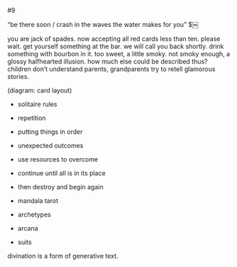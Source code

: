 #9

“be there soon / crash in the waves the water makes for you” $￼

you are jack of spades. now accepting all red cards less than ten. please wait. get yourself something at the bar. we will call you back shortly. drink something with bourbon in it. too sweet, a little smoky. not smoky enough, a glossy halfhearted illusion. how much else could be described thus? children don’t understand parents, grandparents try to retell glamorous stories.

(diagram: card layout)

- solitaire rules
- repetition
- putting things in order
- unexpected outcomes
- use resources to overcome
- continue until all is in its place
- then destroy and begin again

- mandala tarot
- archetypes
- arcana
- suits

divination is a form of generative text. 